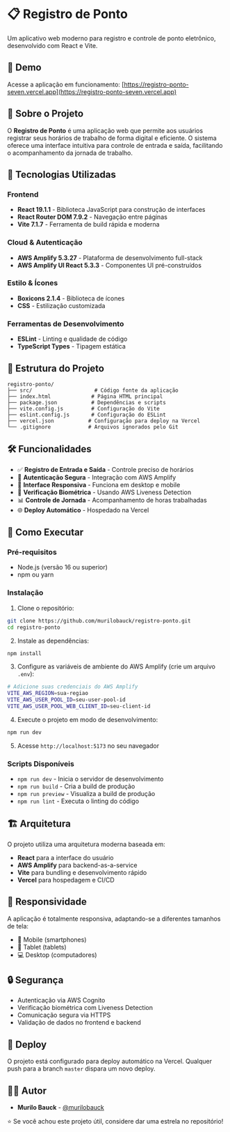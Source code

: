 # 📋 Registro de Ponto

Um aplicativo web moderno para registro e controle de ponto eletrônico, desenvolvido com React e Vite.

## 🔗 Demo

Acesse a aplicação em funcionamento: [https://registro-ponto-seven.vercel.app](https://registro-ponto-seven.vercel.app)

## 📖 Sobre o Projeto

O **Registro de Ponto** é uma aplicação web que permite aos usuários registrar seus horários de trabalho de forma digital e eficiente. O sistema oferece uma interface intuitiva para controle de entrada e saída, facilitando o acompanhamento da jornada de trabalho.

## 🚀 Tecnologias Utilizadas

### Frontend
- **React 19.1.1** - Biblioteca JavaScript para construção de interfaces
- **React Router DOM 7.9.2** - Navegação entre páginas
- **Vite 7.1.7** - Ferramenta de build rápida e moderna

### Cloud & Autenticação
- **AWS Amplify 5.3.27** - Plataforma de desenvolvimento full-stack
- **AWS Amplify UI React 5.3.3** - Componentes UI pré-construídos

### Estilo & Ícones
- **Boxicons 2.1.4** - Biblioteca de ícones
- **CSS** - Estilização customizada

### Ferramentas de Desenvolvimento
- **ESLint** - Linting e qualidade de código
- **TypeScript Types** - Tipagem estática

## 📁 Estrutura do Projeto

```
registro-ponto/
├── src/                    # Código fonte da aplicação
├── index.html             # Página HTML principal
├── package.json           # Dependências e scripts
├── vite.config.js         # Configuração do Vite
├── eslint.config.js       # Configuração do ESLint
├── vercel.json           # Configuração para deploy na Vercel
└── .gitignore            # Arquivos ignorados pelo Git
```

## 🛠️ Funcionalidades

- ✅ **Registro de Entrada e Saída** - Controle preciso de horários
- 🔐 **Autenticação Segura** - Integração com AWS Amplify
- 📱 **Interface Responsiva** - Funciona em desktop e mobile
- 🎯 **Verificação Biométrica** - Usando AWS Liveness Detection
- 📊 **Controle de Jornada** - Acompanhamento de horas trabalhadas
- 🌐 **Deploy Automático** - Hospedado na Vercel

## 🚀 Como Executar

### Pré-requisitos
- Node.js (versão 16 ou superior)
- npm ou yarn

### Instalação

1. Clone o repositório:
```bash
git clone https://github.com/murilobauck/registro-ponto.git
cd registro-ponto
```

2. Instale as dependências:
```bash
npm install
```

3. Configure as variáveis de ambiente do AWS Amplify (crie um arquivo `.env`):
```bash
# Adicione suas credenciais do AWS Amplify
VITE_AWS_REGION=sua-regiao
VITE_AWS_USER_POOL_ID=seu-user-pool-id
VITE_AWS_USER_POOL_WEB_CLIENT_ID=seu-client-id
```

4. Execute o projeto em modo de desenvolvimento:
```bash
npm run dev
```

5. Acesse `http://localhost:5173` no seu navegador

### Scripts Disponíveis

- `npm run dev` - Inicia o servidor de desenvolvimento
- `npm run build` - Cria a build de produção
- `npm run preview` - Visualiza a build de produção
- `npm run lint` - Executa o linting do código

## 🏗️ Arquitetura

O projeto utiliza uma arquitetura moderna baseada em:

- **React** para a interface do usuário
- **AWS Amplify** para backend-as-a-service
- **Vite** para bundling e desenvolvimento rápido
- **Vercel** para hospedagem e CI/CD

## 📱 Responsividade

A aplicação é totalmente responsiva, adaptando-se a diferentes tamanhos de tela:
- 📱 Mobile (smartphones)
- 📱 Tablet (tablets)
- 💻 Desktop (computadores)

## 🔒 Segurança

- Autenticação via AWS Cognito
- Verificação biométrica com Liveness Detection
- Comunicação segura via HTTPS
- Validação de dados no frontend e backend

## 🚀 Deploy

O projeto está configurado para deploy automático na Vercel. Qualquer push para a branch `master` dispara um novo deploy.

## 👨‍💻 Autor

- **Murilo Bauck** - [@murilobauck](https://github.com/murilobauck)

⭐ Se você achou este projeto útil, considere dar uma estrela no repositório!
